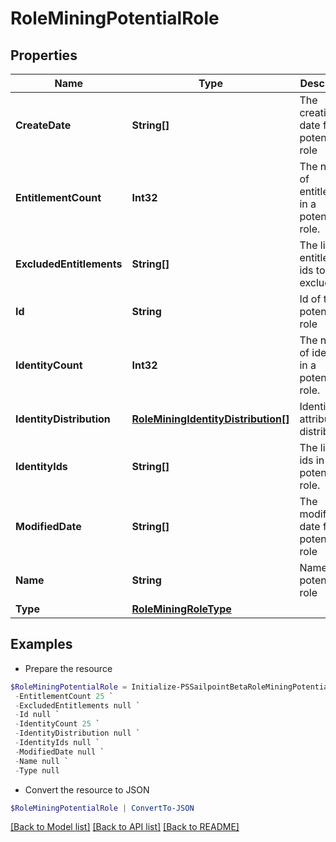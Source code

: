 # RoleMiningPotentialRole
## Properties

Name | Type | Description | Notes
------------ | ------------- | ------------- | -------------
**CreateDate** | **String[]** | The creation date for a potential role | [optional] 
**EntitlementCount** | **Int32** | The number of entitlements in a potential role. | [optional] 
**ExcludedEntitlements** | **String[]** | The list of entitlement ids to be excluded. | [optional] 
**Id** | **String** | Id of the potential role | [optional] 
**IdentityCount** | **Int32** | The number of identities in a potential role. | [optional] 
**IdentityDistribution** | [**RoleMiningIdentityDistribution[]**](RoleMiningIdentityDistribution.md) | Identity attribute distribution | [optional] 
**IdentityIds** | **String[]** | The list of ids in a potential role. | [optional] 
**ModifiedDate** | **String[]** | The modified date for a potential role | [optional] 
**Name** | **String** | Name of the potential role | [optional] 
**Type** | [**RoleMiningRoleType**](RoleMiningRoleType.md) |  | [optional] 

## Examples

- Prepare the resource
```powershell
$RoleMiningPotentialRole = Initialize-PSSailpointBetaRoleMiningPotentialRole  -CreateDate null `
 -EntitlementCount 25 `
 -ExcludedEntitlements null `
 -Id null `
 -IdentityCount 25 `
 -IdentityDistribution null `
 -IdentityIds null `
 -ModifiedDate null `
 -Name null `
 -Type null
```

- Convert the resource to JSON
```powershell
$RoleMiningPotentialRole | ConvertTo-JSON
```

[[Back to Model list]](../README.md#documentation-for-models) [[Back to API list]](../README.md#documentation-for-api-endpoints) [[Back to README]](../README.md)

